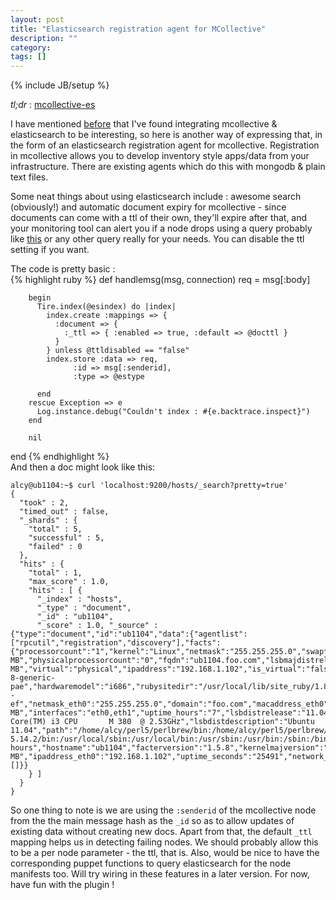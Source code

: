 ```yaml
---
layout: post
title: "Elasticsearch registration agent for MCollective"
description: ""
category: 
tags: []
---
```

{% include JB/setup %}

*tl;dr* : [mcollective-es](https://github.com/alcy/mcollective-es)  

I have mentioned [before](http://alcy.github.com/2012/06/13/elasticsearch-discovery-plugin-for-mcollective) that I've found integrating mcollective & elasticsearch to be interesting, so here is another way of expressing that, in the form of an elasticsearch registration agent for mcollective. Registration in mcollective allows you to develop inventory style apps/data from your infrastructure. There are existing agents which do this with mongodb & plain text files. 

Some neat things about using elasticsearch include : awesome search (obviously!) and automatic document expiry for mcollective - since documents can come with a ttl of their own, they'll expire after that, and your monitoring tool can alert you if a node drops using a query probably like [this](http://www.elasticsearch.org/guide/reference/query-dsl/ids-query.html) or any other query really for your needs. You can disable the ttl setting if you want. 

The code is pretty basic :  
{% highlight ruby %}
def handlemsg(msg, connection)
        req = msg[:body]

        begin
          Tire.index(@esindex) do |index|
            index.create :mappings => {
              :document => {
                :_ttl => { :enabled => true, :default => @docttl }
              }
            } unless @ttldisabled == "false"
            index.store :data => req,
                  :id => msg[:senderid],
                  :type => @estype

          end
        rescue Exception => e
          Log.instance.debug("Couldn't index : #{e.backtrace.inspect}")
        end

        nil
end
{% endhighlight %}  
And then a doc might look like this:   

    alcy@ub1104:~$ curl 'localhost:9200/hosts/_search?pretty=true'
    {
      "took" : 2,
      "timed_out" : false,
      "_shards" : {
        "total" : 5,
        "successful" : 5,
        "failed" : 0
      },
      "hits" : {
        "total" : 1,
        "max_score" : 1.0,
        "hits" : [ {
          "_index" : "hosts",
          "_type" : "document",
          "_id" : "ub1104",
          "_score" : 1.0, "_source" : {"type":"document","id":"ub1104","data":{"agentlist":["rpcutil","registration","discovery"],"facts":{"processorcount":"1","kernel":"Linux","netmask":"255.255.255.0","swapfree":"470.57 MB","physicalprocessorcount":"0","fqdn":"ub1104.foo.com","lsbmajdistrelease":"11","operatingsystemrelease":"11.04","uniqueid":"007f0101","memorysize":"243.28 MB","virtual":"physical","ipaddress":"192.168.1.102","is_virtual":"false","kernelrelease":"2.6.38-8-generic-pae","hardwaremodel":"i686","rubysitedir":"/usr/local/lib/site_ruby/1.8","ps":"ps -ef","netmask_eth0":"255.255.255.0","domain":"foo.com","macaddress_eth0":"08:00:27:a3:27:b7","id":"alcy","macaddress_eth1":"08:00:27:0e:39:ea","timezone":"IST","uptime_days":"0","memoryfree":"32.32 MB","interfaces":"eth0,eth1","uptime_hours":"7","lsbdistrelease":"11.04","hardwareisa":"i686","selinux":"false","processor0":"Intel(R) Core(TM) i3 CPU       M 380  @ 2.53GHz","lsbdistdescription":"Ubuntu 11.04","path":"/home/alcy/perl5/perlbrew/bin:/home/alcy/perl5/perlbrew/perls/perl-5.14.2/bin:/usr/local/sbin:/usr/local/bin:/usr/sbin:/usr/bin:/sbin:/bin:/usr/games:/home/alcy/.rvm/bin","lsbdistcodename":"natty","kernelversion":"2.6.38","puppetversion":"2.7.17","uptime":"7:04 hours","hostname":"ub1104","facterversion":"1.5.8","kernelmajversion":"2.6","macaddress":"08:00:27:a3:27:b7","operatingsystem":"Ubuntu","swapsize":"510.00 MB","ipaddress_eth0":"192.168.1.102","uptime_seconds":"25491","network_eth0":"192.168.1.0","rubyversion":"1.8.7","architecture":"i386","lsbdistid":"Ubuntu"},"classes":[]}}
        } ]
      }
    } 
 
So one thing to note is we are using the `:senderid` of the mcollective node from the the main message hash as the `_id` so as to allow updates of existing data without creating new docs. Apart from that, the default `_ttl` mapping helps us in detecting failing nodes. We should probably allow this to be a per node parameter - the ttl, that is. Also, would be nice to have the corresponding puppet functions to query elasticsearch for the node manifests too. Will try wiring in these features in a later version. For now, have fun with the plugin !
